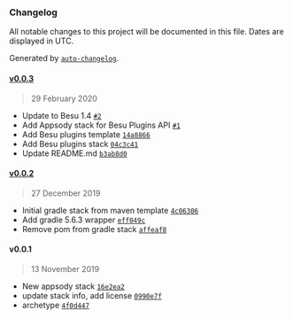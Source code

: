 ### Changelog

All notable changes to this project will be documented in this file. Dates are displayed in UTC.

Generated by [`auto-changelog`](https://github.com/CookPete/auto-changelog).

#### [v0.0.3](https://github.com/freight-trust/HyperledgerBesuGenerators/compare/v0.0.2...v0.0.3)

> 29 February 2020

- Update to Besu 1.4 [`#2`](https://github.com/freight-trust/HyperledgerBesuGenerators/pull/2)
- Add Appsody stack for Besu Plugins API [`#1`](https://github.com/freight-trust/HyperledgerBesuGenerators/pull/1)
- Add Besu plugins template [`14a8866`](https://github.com/freight-trust/HyperledgerBesuGenerators/commit/14a8866a96417b20213b89be3dd312db5026c3b8)
- Add Besu plugins stack [`04c3c41`](https://github.com/freight-trust/HyperledgerBesuGenerators/commit/04c3c41f8c8249eed21bf1c71a948c5bffd7d4ac)
- Update README.md [`b3ab8d0`](https://github.com/freight-trust/HyperledgerBesuGenerators/commit/b3ab8d0d79da35c02d97120c180e773dd302377c)

#### [v0.0.2](https://github.com/freight-trust/HyperledgerBesuGenerators/compare/v0.0.1...v0.0.2)

> 27 December 2019

- Initial gradle stack from maven template [`4c06306`](https://github.com/freight-trust/HyperledgerBesuGenerators/commit/4c063069bdb9da68b4b02a9c54ee6d6c3d192b72)
- Add gradle 5.6.3 wrapper [`eff049c`](https://github.com/freight-trust/HyperledgerBesuGenerators/commit/eff049c513d359f9911f8913e7af92ece3908a8e)
- Remove pom from gradle stack [`affeaf8`](https://github.com/freight-trust/HyperledgerBesuGenerators/commit/affeaf865bbb914f71d0ad10e2c0c8f5dbc61e51)

#### v0.0.1

> 13 November 2019

- New appsody stack [`16e2ea2`](https://github.com/freight-trust/HyperledgerBesuGenerators/commit/16e2ea2c859a58e1e332438fa357e83751abd94b)
- update stack info, add license [`0990e7f`](https://github.com/freight-trust/HyperledgerBesuGenerators/commit/0990e7f4bad26e1078517ccf05db8da0d20a962d)
- archetype [`4f0d447`](https://github.com/freight-trust/HyperledgerBesuGenerators/commit/4f0d4476782719ef82562f3d51842e39561f4741)
